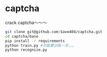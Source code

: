 # captcha
crack captcha～～～


```bash
git clone git@github.com:Save404/captcha.git
cd captcha/base
pip install -r requirements
python train.py #可能要训练一天。。。
python recognize.py 
```
